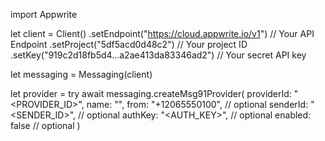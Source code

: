 import Appwrite

let client = Client()
    .setEndpoint("https://cloud.appwrite.io/v1") // Your API Endpoint
    .setProject("5df5acd0d48c2") // Your project ID
    .setKey("919c2d18fb5d4...a2ae413da83346ad2") // Your secret API key

let messaging = Messaging(client)

let provider = try await messaging.createMsg91Provider(
    providerId: "<PROVIDER_ID>",
    name: "<NAME>",
    from: "+12065550100", // optional
    senderId: "<SENDER_ID>", // optional
    authKey: "<AUTH_KEY>", // optional
    enabled: false // optional
)

